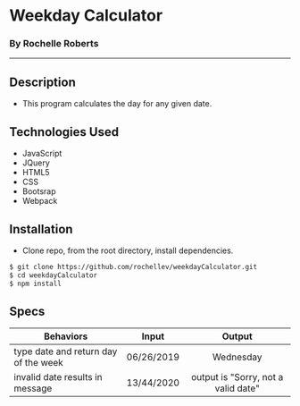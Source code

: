 # Weekday Calculator
### By Rochelle Roberts

---

## Description
* This program calculates the day for any given date.


## Technologies Used
* JavaScript
* JQuery
* HTML5
* CSS
* Bootsrap
* Webpack

## Installation
* Clone repo, from the root directory, install dependencies.

```sh
$ git clone https://github.com/rochellev/weekdayCalculator.git
$ cd weekdayCalculator
$ npm install
```

## Specs

| Behaviors       | Input          | Output      |
| ---------------- |:------------:| :--------------:|
| type date and return day of the week | 06/26/2019 | Wednesday |
| invalid date results in message | 13/44/2020 | output is "Sorry, not a valid date" |
